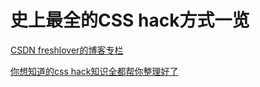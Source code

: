 # 史上最全的CSS hack方式一览

[CSDN freshlover的博客专栏](http://blog.csdn.net/freshlover/article/details/12132801)

[你想知道的css hack知识全都帮你整理好了](https://www.w3cschool.cn/css/css-hack.html)


